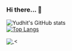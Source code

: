 ### Hi there... 👋

![Yudhit's GitHub stats](https://github-readme-stats.vercel.app/api?username=yudhit08&show_icons=true&theme=radical)
<br />
[![Top Langs](https://github-readme-stats.vercel.app/api/top-langs/?username=yudhit08&langs_count=3&theme=radical)](https://github.com/anuraghazra/github-readme-stats)

<a href="https://github.com/anuraghazra/github-readme-stats">
  <img align="center" src="https://github-readme-stats.vercel.app/api/pin/?username=yudhit08&repo=github-readme-stats&show_icons=true&theme=radical" />
</a>
<
<!--
**yudhit08/yudhit08** is a ✨ _special_ ✨ repository because its `README.md` (this file) appears on your GitHub profile.

Here are some ideas to get you started:

- 🔭 I’m currently working on ...
- 🌱 I’m currently learning ...
- 👯 I’m looking to collaborate on ...
- 🤔 I’m looking for help with ...
- 💬 Ask me about ...
- 📫 How to reach me: ...
- 😄 Pronouns: ...
- ⚡ Fun fact: ...
-->
